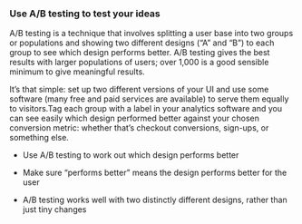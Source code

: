 ### Use A/B testing to test your ideas

A/B testing is a technique that involves splitting a user base into two groups or populations and showing two different designs (“A” and “B”) to each group to see which design performs better. A/B testing gives the best results with larger populations of users; over 1,000 is a good sensible minimum to give meaningful results.

It’s that simple: set up two different versions of your UI and use some software (many free and paid services are available) to serve them equally to visitors.Tag each group with a label in your analytics software and you can see easily which design performed better against your chosen conversion metric: whether that’s checkout conversions, sign-ups, or something else.

- Use A/B testing to work out which design performs better
- Make sure “performs better” means the design performs better for the user

- A/B testing works well with two distinctly different designs, rather than just tiny changes